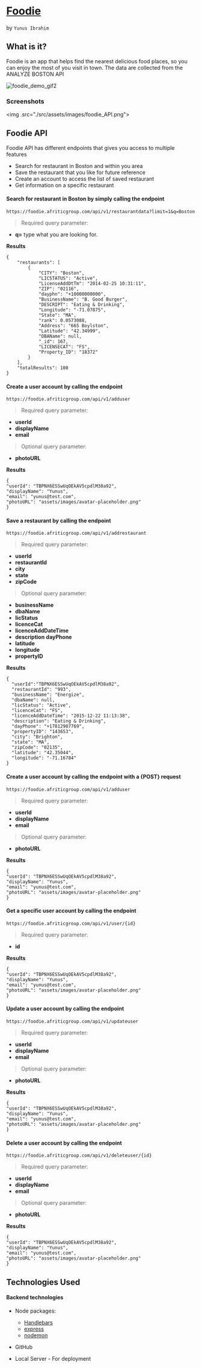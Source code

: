 # [Foodie](https://foodie.afriticgroup.com)
by `Yunus Ibrahim`

## What is it?

Foodie is an app that helps find the nearest delicious food places, so you can enjoy the most of you visit in town. The data are collected from the ANALYZE BOSTON API

![foodie_demo_gif2](server/readme_media/foodie.gif)


### Screenshots

<img .src="./src/assets/images/foodie_API.png">

## Foodie API 

Foodie API has different endpoints that gives you access to multiple features
- Search for restaurant in Boston and within you area
- Save the restaurant that you like for future reference
- Create an account to access the list of saved restaurant
- Get information on a specific restaurant

#### Search for restaurant in Boston by simply calling the endpoint 
`https://foodie.afriticgroup.com/api/v1/restaurantdata?limit=1&q=Boston` 
  
> Required query parameter:
  - **q=** type what you are looking for.
  
  **Results**
```
{
    "restaurants": [
        {
            "CITY": "Boston",
            "LICSTATUS": "Active",
            "LicenseAddDtTm": "2014-02-25 10:31:11",
            "ZIP": "02116",
            "dayphn": "+10000000000",
            "BusinessName": "B. Good Burger",
            "DESCRIPT": "Eating & Drinking",
            "Longitude": "-71.07875",
            "State": "MA",
            "rank": 0.0573088,
            "Address": "665 Boylston",
            "Latitude": "42.34999",
            "DBAName": null,
            "_id": 167,
            "LICENSECAT": "FS",
            "Property_ID": "18372"
        }
    ],
    "totalResults": 100
}
```

#### Create a user account by calling the endpoint 
`https://foodie.afriticgroup.com/api/v1/adduser` 
  
  > Required query parameter:
   - **userId**
   - **displayName**
   - **email**

> Optional query parameter:
   - **photoURL**

  **Results**
```
{
"userId": "TBPNX6ESSwUqOEkAV5cpdlM38a92",
"displayName": "Yunus",
"email": "yunus@test.com",
"photoURL": "assets/images/avatar-placeholder.png"
}
```

#### Save a restaurant by calling the endpoint 
`https://foodie.afriticgroup.com/api/v1/addrestaurant` 
  
> Required query parameter:
   - **userId**
   - **restaurantId**
   - **city**
   - **state**
   - **zipCode**

> Optional query parameter:
   - **businessName**
   - **dbaName**
   - **licStatus**
   - **licenceCat**
   - **licenceAddDateTime**
   - **description**
    **dayPhone**
   - **latitude**
   - **longitude**
   - **propertyID**

  **Results**
```
{
  "userId":"TBPNX6ESSwUqOEkAV5cpdlM38a92",
  "restaurantId": "993",
  "businessName": "Energize",
  "dbaName": null,
  "licStatus": "Active",
  "licenceCat": "FS",
  "licenceAddDateTime": "2015-12-22 11:13:38",
  "description": "Eating & Drinking",
  "dayPhone": "+17812907769",
  "propertyID": "143653",
  "city": "Brighton",
  "state": "MA",
  "zipCode": "02135",
  "latitude": "42.35044",
  "longitude": "-71.16784"
}
```
#### Create a user account by calling the endpoint with a {POST} request 
`https://foodie.afriticgroup.com/api/v1/adduser`

> Required query parameter:
   - **userId**
   - **displayName**
   - **email**

> Optional query parameter:
   - **photoURL**

  **Results**
```
{
"userId": "TBPNX6ESSwUqOEkAV5cpdlM38a92",
"displayName": "Yunus",
"email": "yunus@test.com",
"photoURL": "assets/images/avatar-placeholder.png"
}
```

#### Get a specific user account by calling the endpoint 
`https://foodie.afriticgroup.com/api/v1/user/{id}` 

> Required query parameter:
   - **id**

  **Results**
```
{
"userId": "TBPNX6ESSwUqOEkAV5cpdlM38a92",
"displayName": "Yunus",
"email": "yunus@test.com",
"photoURL": "assets/images/avatar-placeholder.png"
}
```

#### Update a user account by calling the endpoint 
`https://foodie.afriticgroup.com/api/v1/updateuser` 

> Required query parameter:
  - **userId**
  - **displayName**
  - **email**

> Optional query parameter:
  - **photoURL**

  **Results**
```
{
"userId": "TBPNX6ESSwUqOEkAV5cpdlM38a92",
"displayName": "Yunus",
"email": "yunus@test.com",
"photoURL": "assets/images/avatar-placeholder.png"
}
```

#### Delete a user account by calling the endpoint 
`https://foodie.afriticgroup.com/api/v1/deleteuser/{id}` 

> Required query parameter:
  - **userId**
  - **displayName**
  - **email**

> Optional query parameter:
  - **photoURL**

  **Results**
```
{
"userId": "TBPNX6ESSwUqOEkAV5cpdlM38a92",
"displayName": "Yunus",
"email": "yunus@test.com",
"photoURL": "assets/images/avatar-placeholder.png"
}
```


## Technologies Used

#### Backend technologies

- Node packages:

  - [Handlebars](http://handlebarsjs.com/)
  - [express](https://www.npmjs.com/package/express)
  - [nodemon](https://www.npmjs.com/package/nodemon)

- GitHub
- Local Server - For deployment

